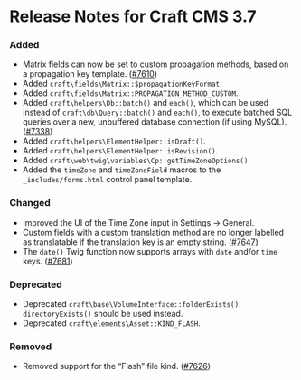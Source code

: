 # Release Notes for Craft CMS 3.7

### Added
- Matrix fields can now be set to custom propagation methods, based on a propagation key template. ([#7610](https://github.com/craftcms/cms/issues/7610))
- Added `craft\fields\Matrix::$propagationKeyFormat`.
- Added `craft\fields\Matrix::PROPAGATION_METHOD_CUSTOM`.
- Added `craft\helpers\Db::batch()` and `each()`, which can be used instead of `craft\db\Query::batch()` and `each()`, to execute batched SQL queries over a new, unbuffered database connection (if using MySQL). ([#7338](https://github.com/craftcms/cms/issues/7338))
- Added `craft\helpers\ElementHelper::isDraft()`.
- Added `craft\helpers\ElementHelper::isRevision()`.
- Added `craft\web\twig\variables\Cp::getTimeZoneOptions()`.
- Added the `timeZone` and `timeZoneField` macros to the `_includes/forms.html` control panel template.

### Changed
- Improved the UI of the Time Zone input in Settings → General.
- Custom fields with a custom translation method are no longer labelled as translatable if the translation key is an empty string. ([#7647](https://github.com/craftcms/cms/issues/7647))
- The `date()` Twig function now supports arrays with `date` and/or `time` keys. ([#7681](https://github.com/craftcms/cms/issues/7681))

### Deprecated
- Deprecated `craft\base\VolumeInterface::folderExists()`. `directoryExists()` should be used instead.
- Deprecated `craft\elements\Asset::KIND_FLASH`.

### Removed
- Removed support for the “Flash” file kind. ([#7626](https://github.com/craftcms/cms/issues/7626))
